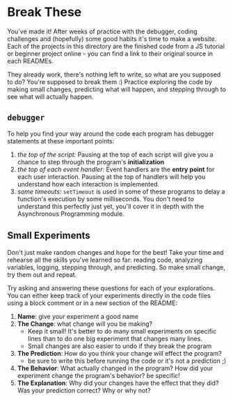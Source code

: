 # Break These

You've made it! After weeks of practice with the debugger, coding challenges and (hopefully) some good habits it's time to make a website. Each of the projects in this directory are the finished code from a JS tutorial or beginner project online - you can find a link to their original source in each READMEs.

They already work, there's nothing left to write, so what are you supposed to do? You're supposed to break them :) Practice exploring the code by making small changes, predicting what will happen, and stepping through to see what will actually happen.

## `debugger`

To help you find your way around the code each program has debugger statements at these important points:

1. _the top of the script:_ Pausing at the top of each script will give you a chance to step through the program's **initialization**
2. _the top of each event handler:_ Event handlers are the **entry point** for each user interaction. Pausing at the top of handlers will help you understand how each interaction is implemented.
3. _some timeouts:_ `setTimeout` is used in some of these programs to delay a function's execution by some milliseconds. You don't need to understand this perfectly just yet, you'll cover it in depth with the Asynchronous Programming module.

## Small Experiments

Don't just make random changes and hope for the best! Take your time and rehearse all the skills you've learned so far: reading code, analyzing variables, logging, stepping through, and predicting. So make small change, try them out and repeat.

Try asking and answering these questions for each of your explorations. You can either keep track of your experiments directly in the code files using a block comment or in a new section of the README:

1. **Name**: give your experiment a good name
2. **The Change**: what change will you be making?
   - Keep it small! It's better to do many small experiments on specific lines than to do one big experiment that changes many lines.
   - Small changes are also easier to undo if they break the program
3. **The Prediction**: How do you think your change will effect the program?
   - be sure to write this before running the code or it's not a prediction ;)
4. **The Behavior**: What actually changed in the program? How did your experiment change the program's behavior? be specific!
5. **The Explanation**: Why did your changes have the effect that they did? Was your prediction correct? Why or why not?
